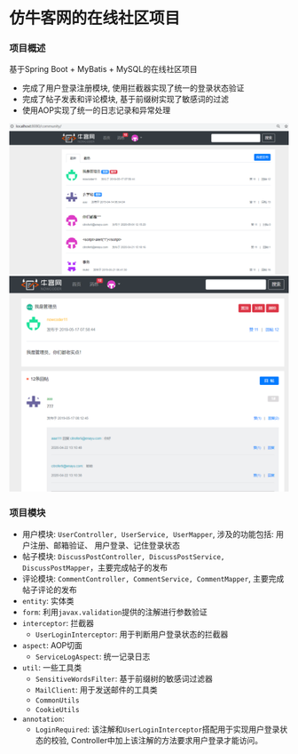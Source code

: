 # 仿牛客网的在线社区项目

### 项目概述

基于Spring Boot + MyBatis + MySQL的在线社区项目

- 完成了用户登录注册模块, 使用拦截器实现了统一的登录状态验证
- 完成了帖子发表和评论模块, 基于前缀树实现了敏感词的过滤
- 使用AOP实现了统一的日志记录和异常处理

![](pic.png)
![](pic2.png)

### 项目模块

- 用户模块: `UserController, UserService, UserMapper`, 涉及的功能包括: 用户注册、邮箱验证、
用户登录、记住登录状态
- 帖子模块: `DiscussPostController, DiscussPostService, DiscussPostMapper`，主要完成帖子的发布
- 评论模块: `CommentController, CommentService, CommentMapper`, 主要完成帖子评论的发布
- `entity`: 实体类
- `form`: 利用`javax.validation`提供的注解进行参数验证
- `interceptor`: 拦截器
    - `UserLoginInterceptor`: 用于判断用户登录状态的拦截器
- `aspect`: AOP切面
    - `ServiceLogAspect`: 统一记录日志
- `util`: 一些工具类
    - `SensitiveWordsFilter`: 基于前缀树的敏感词过滤器
    - `MailClient`: 用于发送邮件的工具类
    - `CommonUtils`
    - `CookieUtils`
- `annotation`:
    - `LoginRequired`: 该注解和`UserLoginInterceptor`搭配用于实现用户登录状态的校验,
    Controller中加上该注解的方法要求用户登录才能访问。
